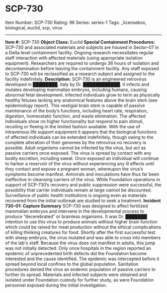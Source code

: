 # SCP-730
Item Number: SCP-730
Rating: 96
Series: series-1
Tags: _licensebox, biological, euclid, scp, virus

---

**Item #:** SCP-730
**Object Class:** Euclid
**Special Containment Procedures:** SCP-730 and associated materials and subjects are housed in Sector-07 in a Delta level containment facility. Ongoing research necessitates regular staff interaction with affected materials (using appropriate isolation equipment). Researchers are required to undergo 36 hours of isolation and decontamination before leaving the containment facility. Any staff exposed to SCP-730 will be reclassified as a research subject and assigned to the facility indefinitely.
**Description:** SCP-730 is an engineered retrovirus developed in ████████, Italy by Dr. ████████████. It infects and mutates developing mammalian embryos, including humans, causing abnormal fetal development. Infected individuals grow to term as physically healthy fetuses lacking any anatomical features above the brain stem (see epidemiology report).
This vestigial brain stem is capable of passive maintenance of the body’s functions, including heart rate, respiration, digestion, homeostatic function, and waste elimination. The affected individuals show no higher functionality but respond to pain stimuli, recoiling or fleeing in the limited fashion available. With the use of intravenous life support equipment it appears that the biological functions of affected individuals can be extended indefinitely, though owing to the complete alteration of their genomes by the retrovirus no recovery is possible.
Adult organisms cannot be infected by the virus, but act as passive carriers once exposed. The virus is spread by contact with any bodily excretion, including sweat. Once exposed an individual will continue to harbor a reservoir of the virus without experiencing any ill effects until they contact and expose a pregnant woman, whereupon the virus’s symptoms become manifest. Antivirals and inoculations have thus far been ineffective in cleansing carriers of the virus.
While Foundation operations in support of SCP-730’s recovery and public suppression were successful, the possibility that carrier individuals remain at large cannot be discounted. Surveillance of public health institutions is ongoing even as materials recovered from the initial outbreak are studied to seek a treatment.
**Incident 730-01: Capture Summary** SCP-730 was designed to affect fertilized mammalian embryos and intervene in the developmental process to produce “decerebrated” or brainless organisms. It was Dr. ███████ intention to use this virus to produce animals without higher brain function which could be raised for meat production without the ethical complications of killing thinking creatures for food.
Shortly after the first successful test with sheep embryos, the virus mutated and was able to cross into members of the lab's staff. Because the virus does not manifest in adults, this jump was not initially detected. Only once hospitals in the region reported an epidemic of unprecedented birth defects did the Foundation become interested and the cause identified.
The epidemic was intercepted before it spread beyond local confines to the global population. Sanitation procedures denied the virus an endemic population of passive carriers to further its spread. Materials and infected subjects were obtained and isolated under Foundation custody for further study, as were Foundation personnel exposed during the initial investigation.